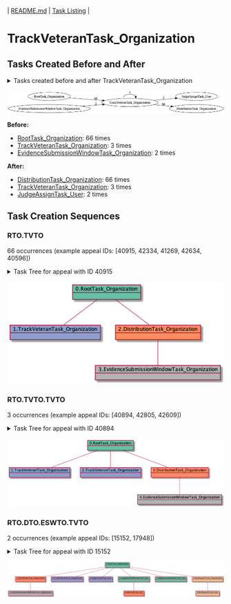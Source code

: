 | [README.md](/README.md) | [Task Listing](tasklist.md) |

# TrackVeteranTask_Organization

## Tasks Created Before and After

<details><summary>Tasks created before and after TrackVeteranTask_Organization</summary>

```
digraph G {
rankdir="LR";
"TrackVeteranTask_Organization" -> "JudgeAssignTask_User" [label=2]
"RootTask_Organization" -> "TrackVeteranTask_Organization" [label=66]
"EvidenceSubmissionWindowTask_Organization" -> "TrackVeteranTask_Organization" [label=2]
"TrackVeteranTask_Organization" -> "DistributionTask_Organization" [label=66]
"TrackVeteranTask_Organization" -> "TrackVeteranTask_Organization" [label=3]
}
```
</details>

![TrackVeteranTask_Organization](dot/TrackVeteranTask_Organization.dot.png)

**Before:**

   * [RootTask_Organization](RootTask_Organization.md): 66 times
   * [TrackVeteranTask_Organization](TrackVeteranTask_Organization.md): 3 times
   * [EvidenceSubmissionWindowTask_Organization](EvidenceSubmissionWindowTask_Organization.md): 2 times

**After:**

   * [DistributionTask_Organization](DistributionTask_Organization.md): 66 times
   * [TrackVeteranTask_Organization](TrackVeteranTask_Organization.md): 3 times
   * [JudgeAssignTask_User](JudgeAssignTask_User.md): 2 times

## Task Creation Sequences

### RTO.TVTO

66 occurrences (example appeal IDs: [40915, 42334, 41269, 42634, 40596])

<details><summary>Task Tree for appeal with ID 40915</summary>

```
@startuml
object 0.RootTask_Organization #66c2a5
object 1.TrackVeteranTask_Organization #8da0cb
object 2.DistributionTask_Organization #fc8d62
object 3.EvidenceSubmissionWindowTask_Organization #b3b3b3
0.RootTask_Organization -- 1.TrackVeteranTask_Organization
0.RootTask_Organization -- 2.DistributionTask_Organization
2.DistributionTask_Organization -- 3.EvidenceSubmissionWindowTask_Organization
@enduml
```
</details>

![RTO.TVTO-40915](uml/RTO.TVTO-40915.png)

### RTO.TVTO.TVTO

3 occurrences (example appeal IDs: [40894, 42805, 42609])

<details><summary>Task Tree for appeal with ID 40894</summary>

```
@startuml
object 0.RootTask_Organization #66c2a5
object 1.TrackVeteranTask_Organization #8da0cb
object 2.TrackVeteranTask_Organization #8da0cb
object 3.DistributionTask_Organization #fc8d62
object 4.EvidenceSubmissionWindowTask_Organization #b3b3b3
0.RootTask_Organization -- 1.TrackVeteranTask_Organization
0.RootTask_Organization -- 2.TrackVeteranTask_Organization
0.RootTask_Organization -- 3.DistributionTask_Organization
3.DistributionTask_Organization -- 4.EvidenceSubmissionWindowTask_Organization
@enduml
```
</details>

![RTO.TVTO.TVTO-40894](uml/RTO.TVTO.TVTO-40894.png)

### RTO.DTO.ESWTO.TVTO

2 occurrences (example appeal IDs: [15152, 17948])

<details><summary>Task Tree for appeal with ID 15152</summary>

```
@startuml
object 0.RootTask_Organization #66c2a5
object 1.DistributionTask_Organization #fc8d62
object 2.EvidenceSubmissionWindowTask_Organization #b3b3b3
object 3.TrackVeteranTask_Organization #8da0cb
object 4.JudgeAssignTask_User #8da0cb
object 5.JudgeDecisionReviewTask_User #66c2a5
object 6.AttorneyTask_User #fc8d62
object 7.JudgeDecisionReviewTask_User #66c2a5
object 8.BvaDispatchTask_Organization #e5c494
object 9.BvaDispatchTask_User #e5c494
0.RootTask_Organization -- 1.DistributionTask_Organization
1.DistributionTask_Organization -- 2.EvidenceSubmissionWindowTask_Organization
0.RootTask_Organization -- 3.TrackVeteranTask_Organization
0.RootTask_Organization -- 4.JudgeAssignTask_User
0.RootTask_Organization -- 5.JudgeDecisionReviewTask_User
5.JudgeDecisionReviewTask_User -- 6.AttorneyTask_User
0.RootTask_Organization -- 7.JudgeDecisionReviewTask_User
0.RootTask_Organization -- 8.BvaDispatchTask_Organization
8.BvaDispatchTask_Organization -- 9.BvaDispatchTask_User
@enduml
```
</details>

![RTO.DTO.ESWTO.TVTO-15152](uml/RTO.DTO.ESWTO.TVTO-15152.png)

